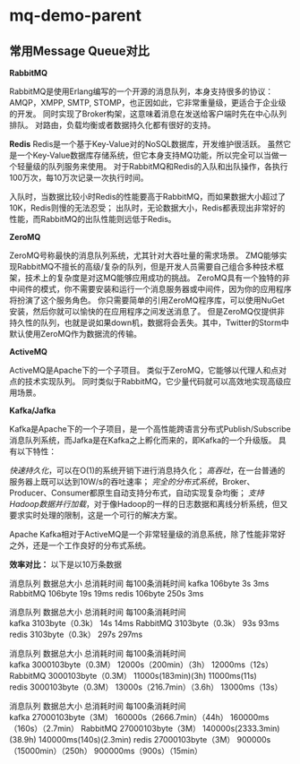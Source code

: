 # mq-demo-parent

## 常用Message Queue对比

**RabbitMQ**

RabbitMQ是使用Erlang编写的一个开源的消息队列，本身支持很多的协议：AMQP，XMPP, SMTP, STOMP，也正因如此，它非常重量级，更适合于企业级的开发。
同时实现了Broker构架，这意味着消息在发送给客户端时先在中心队列排队。
对路由，负载均衡或者数据持久化都有很好的支持。

**Redis**
Redis是一个基于Key-Value对的NoSQL数据库，开发维护很活跃。
虽然它是一个Key-Value数据库存储系统，但它本身支持MQ功能，所以完全可以当做一个轻量级的队列服务来使用。
对于RabbitMQ和Redis的入队和出队操作，各执行100万次，每10万次记录一次执行时间。

入队时，当数据比较小时Redis的性能要高于RabbitMQ，而如果数据大小超过了10K，Redis则慢的无法忍受；
出队时，无论数据大小，Redis都表现出非常好的性能，而RabbitMQ的出队性能则远低于Redis。

**ZeroMQ**

ZeroMQ号称最快的消息队列系统，尤其针对大吞吐量的需求场景。
ZMQ能够实现RabbitMQ不擅长的高级/复杂的队列，但是开发人员需要自己组合多种技术框架，技术上的复杂度是对这MQ能够应用成功的挑战。
ZeroMQ具有一个独特的非中间件的模式，你不需要安装和运行一个消息服务器或中间件，因为你的应用程序将扮演了这个服务角色。
你只需要简单的引用ZeroMQ程序库，可以使用NuGet安装，然后你就可以愉快的在应用程序之间发送消息了。
但是ZeroMQ仅提供非持久性的队列，也就是说如果down机，数据将会丢失。其中，Twitter的Storm中默认使用ZeroMQ作为数据流的传输。

**ActiveMQ**

ActiveMQ是Apache下的一个子项目。 
类似于ZeroMQ，它能够以代理人和点对点的技术实现队列。
同时类似于RabbitMQ，它少量代码就可以高效地实现高级应用场景。

**Kafka/Jafka**

Kafka是Apache下的一个子项目，是一个高性能跨语言分布式Publish/Subscribe消息队列系统，而Jafka是在Kafka之上孵化而来的，即Kafka的一个升级版。
具有以下特性：

_快速持久化_，可以在O(1)的系统开销下进行消息持久化；
_高吞吐_，在一台普通的服务器上既可以达到10W/s的吞吐速率；
_完全的分布式系统_，Broker、Producer、Consumer都原生自动支持分布式，自动实现复杂均衡；
_支持Hadoop数据并行加载_，对于像Hadoop的一样的日志数据和离线分析系统，但又要求实时处理的限制，这是一个可行的解决方案。

Apache Kafka相对于ActiveMQ是一个非常轻量级的消息系统，除了性能非常好之外，还是一个工作良好的分布式系统。


**效率对比：**
以下是以10万条数据

消息队列            数据总大小               总消耗时间                   每100条消耗时间 
kafka               106byte                      3s                             3ms
RabbitMQ            106byte                      19s                            19ms
redis               106byte                      250s                           3ms
 

消息队列            数据总大小               总消耗时间                    每100条消耗时间          
kafka              3103byte（0.3k）               14s                             14ms
RabbitMQ           3103byte（0.3k）               93s                             93ms
redis              3103byte（0.3k）               297s                            297ms


消息队列            数据总大小               总消耗时间                    每100条消耗时间          
kafka               3000103byte（0.3M）         12000s（200min）（3h）            12000ms（12s）
RabbitMQ            3000103byte（0.3M）         11000s(183min)(3h)                11000ms(11s)   
redis               3000103byte（0.3M）         13000s（216.7min）（3.6h）        13000ms（13s）


消息队列            数据总大小               总消耗时间                    每100条消耗时间                 
kafka               27000103byte（3M）          160000s（2666.7min）（44h）       160000ms（160s）（2.7min）
RabbitMQ            27000103byte（3M）          140000s(2333.3min)(38.9h)         140000ms(140s)(2.3min)
redis               27000103byte（3M）          900000s（15000min）（250h）       900000ms（900s）（15min）
